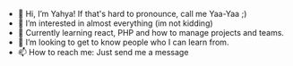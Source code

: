 - 👋 Hi, I’m Yahya! If that's hard to pronounce, call me Yaa-Yaa ;)
- 👀 I’m interested in almost everything (im not kidding)
- 🌱 Currently learning react, PHP and how to manage projects and teams.
- 💞️ I’m looking to get to know people who I can learn from.
- 📫 How to reach me: Just send me a message
